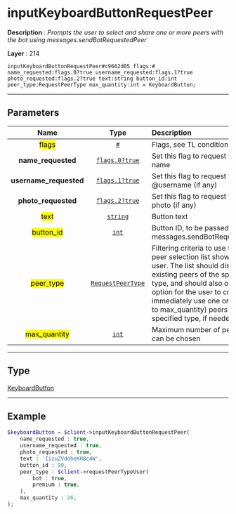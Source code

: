 # inputKeyboardButtonRequestPeer

**Description** : *Prompts the user to select and share one or more peers with the bot using messages\.sendBotRequestedPeer*

**Layer** : 214

```tl
inputKeyboardButtonRequestPeer#c9662d05 flags:# name_requested:flags.0?true username_requested:flags.1?true photo_requested:flags.2?true text:string button_id:int peer_type:RequestPeerType max_quantity:int = KeyboardButton;
```

---

## Parameters

| Name | Type | Description |
| :---: | :---: | :--- |
| <mark>flags</mark> | [`#`](type/#) | Flags, see TL conditional fields |
| **name_requested** | [`flags.0?true`](type/true) | Set this flag to request the peer's name |
| **username_requested** | [`flags.1?true`](type/true) | Set this flag to request the peer's @username (if any) |
| **photo_requested** | [`flags.2?true`](type/true) | Set this flag to request the peer's photo (if any) |
| <mark>text</mark> | [`string`](type/string) | Button text |
| <mark>button_id</mark> | [`int`](type/int) | Button ID, to be passed to messages.sendBotRequestedPeer |
| <mark>peer_type</mark> | [`RequestPeerType`](type/RequestPeerType) | Filtering criteria to use for the peer selection list shown to the user. The list should display all existing peers of the specified type, and should also offer an option for the user to create and immediately use one or more (up to max_quantity) peers of the specified type, if needed |
| <mark>max_quantity</mark> | [`int`](type/int) | Maximum number of peers that can be chosen |

---

## Type

[KeyboardButton](type/KeyboardButton)

---

## Example

```php
$keyboardButton = $client->inputKeyboardButtonRequestPeer(
	name_requested : true,
	username_requested : true,
	photo_requested : true,
	text : 'IizuZVdoheKH8c4W',
	button_id : 90,
	peer_type : $client->requestPeerTypeUser(
		bot : true,
		premium : true,
	),
	max_quantity : 26,
);
```